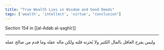 ```yaml
---
title: "True Wealth Lies in Wisdom and Good Deeds"
tags: ['wealth', 'intellect', 'virtue', "conclusion"]
---
```


 Section 154 in [[al-Adab al-ṣaghīr]]

---
وليس يفرح العاقل بالمال الكثير ولا يُحزنه قلته ولكن ماله عقله وما قدم من صالح عمله

